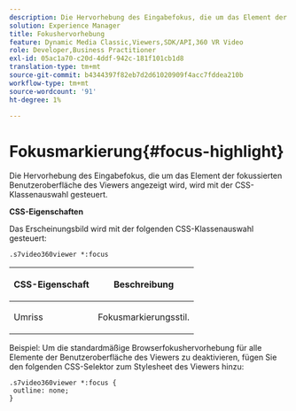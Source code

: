 ```yaml
---
description: Die Hervorhebung des Eingabefokus, die um das Element der fokussierten Benutzeroberfläche des Viewers angezeigt wird, wird mit der CSS-Klassenauswahl gesteuert.
solution: Experience Manager
title: Fokushervorhebung
feature: Dynamic Media Classic,Viewers,SDK/API,360 VR Video
role: Developer,Business Practitioner
exl-id: 05ac1a70-c20d-4ddf-942c-181f101cb1d8
translation-type: tm+mt
source-git-commit: b4344397f82eb7d2d61020909f4acc7fddea210b
workflow-type: tm+mt
source-wordcount: '91'
ht-degree: 1%

---
```


# Fokusmarkierung{#focus-highlight}

Die Hervorhebung des Eingabefokus, die um das Element der fokussierten Benutzeroberfläche des Viewers angezeigt wird, wird mit der CSS-Klassenauswahl gesteuert.

<!--<a id="section_061E550C1C1D4DB2BD663A898895B38C"></a>-->

**CSS-Eigenschaften**

Das Erscheinungsbild wird mit der folgenden CSS-Klassenauswahl gesteuert:

```
.s7video360viewer *:focus
```

<table id="table_94EE3F5BBE4547C0B4943471CEE7EDE4"> 
 <thead> 
  <tr> 
   <th colname="col1" class="entry"> <p> CSS-Eigenschaft </p> </th> 
   <th colname="col2" class="entry"> <p>Beschreibung </p> </th> 
  </tr> 
 </thead>
 <tbody> 
  <tr> 
   <td colname="col1"> <p> <span class="codeph"> Umriss  </span> </p> </td> 
   <td colname="col2"> <p>Fokusmarkierungsstil. </p> </td> 
  </tr> 
 </tbody> 
</table>

Beispiel: Um die standardmäßige Browserfokushervorhebung für alle Elemente der Benutzeroberfläche des Viewers zu deaktivieren, fügen Sie den folgenden CSS-Selektor zum Stylesheet des Viewers hinzu:

```
.s7video360viewer *:focus { 
 outline: none; 
}
```
